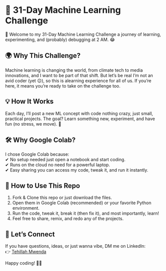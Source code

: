 # 🚀 31-Day Machine Learning Challenge  

👋 Welcome to my 31-Day Machine Learning Challenge a journey of learning, experimenting, and (probably) debugging at 2 AM. 😂  

## 🌍 Why This Challenge?  
Machine learning is changing the world, from climate tech to media innovations, and I want to be part of that shift. But let’s be real I’m not an avid coder (yet 😉), so this is alearning experience for all of us. If you’re here, it means you’re ready to take on the challenge too.  

## 💡 How It Works  
Each day, I’ll post a new ML concept with code nothing crazy, just small, practical projects. The goal? Learn something new, experiment, and have fun (no stress, we move). 🚀  

## 🛠 Why Google Colab?  
I chose Google Colab because:  
✔ No setup needed just open a notebook and start coding.  
✔ Runs on the cloud no need for a powerful laptop.  
✔ Easy sharing you can access my code, tweak it, and run it instantly.  

## 📜 How to Use This Repo  
1. Fork & Clone this repo or just download the files.  
2. Open them in Google Colab (recommended) or your favorite Python environment.  
3. Run the code, tweak it, break it (then fix it), and most importantly, learn!  
4. Feel free to share, remix, and redo any of the projects.  

## 📩 Let’s Connect  
If you have questions, ideas, or just wanna vibe, DM me on LinkedIn:  
👉 [Tehillah Mwenda](https://www.linkedin.com/in/tehillah-mwenda/)  

Happy coding! 🚀💙  
